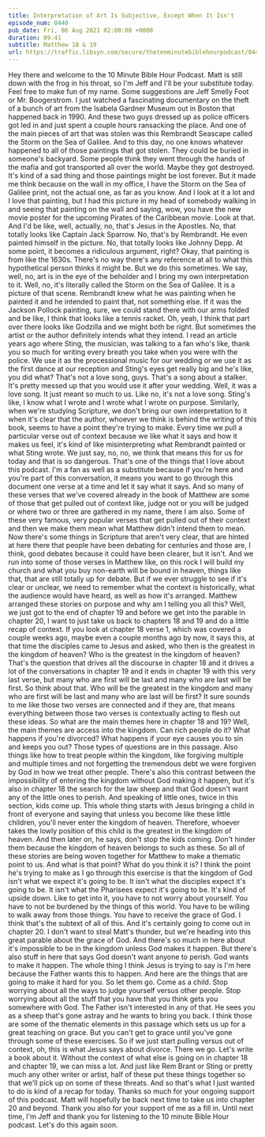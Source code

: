 ```yaml
---
title: Interpretation of Art Is Subjective, Except When It Isn't
episode_num: 0440
pub_date: Fri, 06 Aug 2021 02:00:00 +0000
duration: 09:41
subtitle: Matthew 18 & 19
url: https://traffic.libsyn.com/secure/thetenminutebiblehourpodcast/0440-_Interpretation_of_Art_is_Subjective_Except_When_It_Isnt.mp3
---
```


 Hey there and welcome to the 10 Minute Bible Hour Podcast. Matt is still down with the frog in his throat, so I'm Jeff and I'll be your substitute today. Feel free to make fun of my name. Some suggestions are Jeff Smelly Foot or Mr. Boogerstrom. I just watched a fascinating documentary on the theft of a bunch of art from the Isabela Gardner Museum out in Boston that happened back in 1990. And these two guys dressed up as police officers got led in and just spent a couple hours ransacking the place. And one of the main pieces of art that was stolen was this Rembrandt Seascape called the Storm on the Sea of Galilee. And to this day, no one knows whatever happened to all of those paintings that got stolen. They could be buried in someone's backyard. Some people think they went through the hands of the mafia and got transported all over the world. Maybe they got destroyed. It's kind of a sad thing and those paintings might be lost forever. But it made me think because on the wall in my office, I have the Storm on the Sea of Galilee print, not the actual one, as far as you know. And I look at it a lot and I love that painting, but I had this picture in my head of somebody walking in and seeing that painting on the wall and saying, wow, you have the new movie poster for the upcoming Pirates of the Caribbean movie. Look at that. And I'd be like, well, actually, no, that's Jesus in the Apostles. No, that totally looks like Captain Jack Sparrow. No, that's by Rembrandt. He even painted himself in the picture. No, that totally looks like Johnny Depp. At some point, it becomes a ridiculous argument, right? Okay, that painting is from like the 1630s. There's no way there's any reference at all to what this hypothetical person thinks it might be. But we do this sometimes. We say, well, no, art is in the eye of the beholder and I bring my own interpretation to it. Well, no, it's literally called the Storm on the Sea of Galilee. It is a picture of that scene. Rembrandt knew what he was painting when he painted it and he intended to paint that, not something else. If it was the Jackson Pollock painting, sure, we could stand there with our arms folded and be like, I think that looks like a tennis racket. Oh, yeah, I think that part over there looks like Godzilla and we might both be right. But sometimes the artist or the author definitely intends what they intend. I read an article years ago where Sting, the musician, was talking to a fan who's like, thank you so much for writing every breath you take when you were with the police. We use it as the processional music for our wedding or we use it as the first dance at our reception and Sting's eyes get really big and he's like, you did what? That's not a love song, guys. That's a song about a stalker. It's pretty messed up that you would use it after your wedding. Well, it was a love song. It just meant so much to us. Like no, it's not a love song. Sting's like, I know what I wrote and I wrote what I wrote on purpose. Similarly, when we're studying Scripture, we don't bring our own interpretation to it when it's clear that the author, whoever we think is behind the writing of this book, seems to have a point they're trying to make. Every time we pull a particular verse out of context because we like what it says and how it makes us feel, it's kind of like misinterpreting what Rembrandt painted or what Sting wrote. We just say, no, no, we think that means this for us for today and that is so dangerous. That's one of the things that I love about this podcast. I'm a fan as well as a substitute because if you're here and you're part of this conversation, it means you want to go through this document one verse at a time and let it say what it says. And so many of these verses that we've covered already in the book of Matthew are some of those that get pulled out of context like, judge not or you will be judged or where two or three are gathered in my name, there I am also. Some of these very famous, very popular verses that get pulled out of their context and then we make them mean what Matthew didn't intend them to mean. Now there's some things in Scripture that aren't very clear, that are hinted at here there that people have been debating for centuries and those are, I think, good debates because it could have been clearer, but it isn't. And we run into some of those verses in Matthew like, on this rock I will build my church and what you buy non-earth will be bound in heaven, things like that, that are still totally up for debate. But if we ever struggle to see if it's clear or unclear, we need to remember what the context is historically, what the audience would have heard, as well as how it's arranged. Matthew arranged these stories on purpose and why am I telling you all this? Well, we just got to the end of chapter 19 and before we get into the parable in chapter 20, I want to just take us back to chapters 18 and 19 and do a little recap of context. If you look at chapter 18 verse 1, which was covered a couple weeks ago, maybe even a couple months ago by now, it says this, at that time the disciples came to Jesus and asked, who then is the greatest in the kingdom of heaven? Who is the greatest in the kingdom of heaven? That's the question that drives all the discourse in chapter 18 and it drives a lot of the conversations in chapter 19 and it ends in chapter 19 with this very last verse, but many who are first will be last and many who are last will be first. So think about that. Who will be the greatest in the kingdom and many who are first will be last and many who are last will be first? It sure sounds to me like those two verses are connected and if they are, that means everything between those two verses is contextually acting to flesh out these ideas. So what are the main themes here in chapter 18 and 19? Well, the main themes are access into the kingdom. Can rich people do it? What happens if you're divorced? What happens if your eye causes you to sin and keeps you out? Those types of questions are in this passage. Also things like how to treat people within the kingdom, like forgiving multiple and multiple times and not forgetting the tremendous debt we were forgiven by God in how we treat other people. There's also this contrast between the impossibility of entering the kingdom without God making it happen, but it's also in chapter 18 the search for the law sheep and that God doesn't want any of the little ones to perish. And speaking of little ones, twice in this section, kids come up. This whole thing starts with Jesus bringing a child in front of everyone and saying that unless you become like these little children, you'll never enter the kingdom of heaven. Therefore, whoever takes the lowly position of this child is the greatest in the kingdom of heaven. And then later on, he says, don't stop the kids coming. Don't hinder them because the kingdom of heaven belongs to such as these. So all of these stories are being woven together for Matthew to make a thematic point to us. And what is that point? What do you think it is? I think the point he's trying to make as I go through this exercise is that the kingdom of God isn't what we expect it's going to be. It isn't what the disciples expect it's going to be. It isn't what the Pharisees expect it's going to be. It's kind of upside down. Like to get into it, you have to not worry about yourself. You have to not be burdened by the things of this world. You have to be willing to walk away from those things. You have to receive the grace of God. I think that's the subtext of all of this. And it's certainly going to come out in chapter 20. I don't want to steal Matt's thunder, but we're heading into this great parable about the grace of God. And there's so much in here about it's impossible to be in the kingdom unless God makes it happen. But there's also stuff in here that says God doesn't want anyone to perish. God wants to make it happen. The whole thing I think Jesus is trying to say is I'm here because the Father wants this to happen. And here are the things that are going to make it hard for you. So let them go. Come as a child. Stop worrying about all the ways to judge yourself versus other people. Stop worrying about all the stuff that you have that you think gets you somewhere with God. The Father isn't interested in any of that. He sees you as a sheep that's gone astray and he wants to bring you back. I think those are some of the thematic elements in this passage which sets us up for a great teaching on grace. But you can't get to grace until you've gone through some of these exercises. So if we just start pulling versus out of context, oh, this is what Jesus says about divorce. There we go. Let's write a book about it. Without the context of what else is going on in chapter 18 and chapter 19, we can miss a lot. And just like Rem Brant or Sting or pretty much any other writer or artist, half of these put these things together so that we'll pick up on some of these threats. And so that's what I just wanted to do is kind of a recap for today. Thanks so much for your ongoing support of this podcast. Matt will hopefully be back next time to take us into chapter 20 and beyond. Thank you also for your support of me as a fill in. Until next time, I'm Jeff and thank you for listening to the 10 minute Bible Hour podcast. Let's do this again soon.